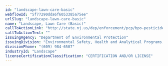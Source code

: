 ```yaml
---
id: "landscape-lawn-care-basic"
webflowId: "5f77290dda6f6053385a75ee"
urlSlug: "landscape-lawn-care-basic"
name: "Landscape, Lawn Care (Basic)"
callToActionLink: "http://state.nj.us/dep/enforcement/pcp/bpo-pesticide-links.htm"
callToActionText: ""
issuingAgency: "Department of Environmental Protection"
issuingDivision: "Environmental Safety, Health and Analytical Programs, Bureau of Pesticide Operations"
divisionPhone: "(609) 984-6507"
industryId: "Landscape"
licenseCertificationClassification: "CERTIFICATION AND/OR LICENSE"
---
```

